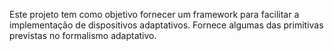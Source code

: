 Este projeto tem como objetivo fornecer um framework para facilitar a implementação de dispositivos adaptativos. Fornece algumas das primitivas previstas no formalismo adaptativo.